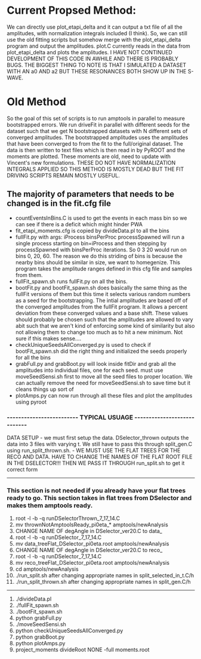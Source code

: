 # Current Propsed Method:
We can directly use plot_etapi_delta and it can output a txt file of all the amplitudes, with normalization integrals included (I think). So, we can still use the old fitting scripts but somehow merge with the plot_etapi_delta program and output the amplitudes. plot.C currently reads in the data from plot_etapi_delta and plots the amplitudes. I HAVE NOT CONTINUED DEVELOPMENT OF THIS CODE IN AWHILE AND THERE IS PROBABLY BUGS. THE BIGGEST THING TO NOTE IS THAT I SIMULATED A DATASET WITH AN a0 AND a2 BUT THESE RESONANCES BOTH SHOW UP IN THE S-WAVE.  

# Old Method
So the goal of this set of scripts is to run amptools in parallel to measure bootstrapped errors. We run driveFit in parallel with different seeds for the dataset such that we get N bootstrapped datasets with N different sets of converged amplitudes. The bootstrapped amplitudes uses the amplitudes that have been converged to from the fit to the full/original dataset. The data is then written to text files which is then read in by PyROOT and the moments are plotted. These moments are old, need to update with Vincent's new formulations. THESE DO NOT HAVE NORMALIZATION INTEGRALS APPLIED SO THIS METHOD IS MOSTLY DEAD BUT THE FIT DRIVING SCRIPTS REMAIN MOSTLY USEFUL.


## The majority of parameters that needs to be changed is in the fit.cfg file
* countEventsInBins.C is used to get the events in each mass bin so we can see if there is a deficit which might hinder PWA
* fit_etapi_moments.cfg is copied by divideData.pl to all the bins
* fullFit.py with args: iProcess binsPerProc processSpawned will run a single process starting on bin=iProcess and then stepping by processSpawned with binsPerProc iterations. So 0 3 20 would run on bins 0, 20, 60. The reason we do this striding of bins is because the nearby bins should be similar in size, we want to homegenize. This program takes the amplitude ranges defined in this cfg file and samples from them. 
* fullFit_spawn.sh runs fullFit.py on all the bins. 
* bootFit.py and bootFit_spawn.sh does basically the same thing as the fullFit versions of them but this time it selects various random numbers as a seed for the bootstrapping. The intial amplitudes are based off of the converged amplitudes from the fullFit program. It allows a percent deviation from these converged values and a base shift. These values should probably be chosen such that the amplitudes are allowed to vary abit such that we aren't kind of enforcing some kind of similarity but also not allowing them to change too much as to hit a new minimum. Not sure if this makes sense....
* checkUniqueSeedsAllConverged.py is used to check if  bootFit_spawn.sh did the right thing and initialized the seeds properly for all the bins
* grabFull.py and grabBoot.py will look inside fitDir and grab all the amplitudes into individual files, one for each seed. 
	must use moveSeedSensi.sh first to move all the seed files to proper location. We can actually remove the need for moveSeedSensi.sh to save time but it cleans things up sort of 
* plotAmps.py can now run through all these files and plot the amplitudes using pyroot
### ------------------------- TYPICAL USUAGE ----------------------------
DATA SETUP - we must first setup the data. DSelector_thrown outputs the data into 3 files with varying t. We still have to pass this through split_gen.C using run_split_thrown.sh.
           - WE MUST USE THE FLAT TREES FOR THE RECO AND DATA. HAVE TO CHANGE THE NAMES OF THE FLAT ROOT FILE IN THE DSELECTOR!!! THEN WE PASS IT THROUGH run_split.sh to get it correct form

-------------------------------

### This section is not needed if you already have your flat trees ready to go. This section takes in flat trees from DSelector and makes them amptools ready.
1. root -l -b -q runDSelectorThrown_7_17_14.C
2. mv thrownNotAmptoolsReady_pi0eta_* amptools/newAnalysis
3. CHANGE NAME OF degAngle in DSelector_ver20.C to data_
4. root -l -b -q runDSelector_7_17_14.C
5. mv data_treeFlat_DSelector_pi0eta.root amptools/newAnalysis
6. CHANGE NAME OF degAngle in DSelector_ver20.C to reco_
7. root -l -b -q runDSelector_7_17_14.C
8. mv reco_treeFlat_DSelector_pi0eta.root amptools/newAnalysis
9. cd amptools/newAnalysis
10. ./run_split.sh after changing appropriate names in split_selected_in_t.C/h
11. ./run_split_thrown.sh after changing appropriate names in split_gen.C/h

-------------------------------

1. ./divideData.pl
2. ./fullFit_spawn.sh
3. ./bootFit_spawn.sh
4. python grabFull.py
5. ./moveSeedSensi.sh
6. python checkUniqueSeedsAllConverged.py
7. python grabBoot.py 
8. python plotAmps.py
9. project_moments divideRoot NONE -full moments.root
